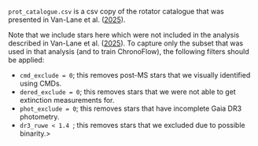 ```prot_catalogue.csv``` is a csv copy of the rotator catalogue that was presented in Van-Lane et al. ([2025](https://ui.adsabs.harvard.edu/abs/2024arXiv241212244V/abstract)).

Note that we include stars here which were not included in the analysis described in Van-Lane et al. ([2025](https://ui.adsabs.harvard.edu/abs/2024arXiv241212244V/abstract)). To capture only the subset that was used in that analysis (and to train ChronoFlow), the following filters should be applied:

* ```cmd_exclude = 0```; this removes post-MS stars that we visually identified using CMDs.
* ```dered_exclude = 0```; this removes stars that we were not able to get extinction measurements for.
* ```phot_exclude = 0```; this removes stars that have incomplete Gaia DR3 photometry.
* ```dr3_ruwe < 1.4 ```; this removes stars that we excluded due to possible binarity.>